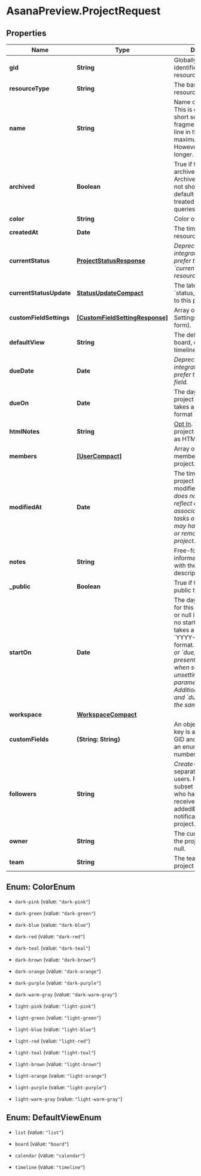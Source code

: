 # AsanaPreview.ProjectRequest

## Properties

Name | Type | Description | Notes
------------ | ------------- | ------------- | -------------
**gid** | **String** | Globally unique identifier of the resource, as a string. | [optional] [readonly] 
**resourceType** | **String** | The base type of this resource. | [optional] [readonly] 
**name** | **String** | Name of the project. This is generally a short sentence fragment that fits on a line in the UI for maximum readability. However, it can be longer. | [optional] 
**archived** | **Boolean** | True if the project is archived, false if not. Archived projects do not show in the UI by default and may be treated differently for queries. | [optional] 
**color** | **String** | Color of the project. | [optional] 
**createdAt** | **Date** | The time at which this resource was created. | [optional] [readonly] 
**currentStatus** | [**ProjectStatusResponse**](ProjectStatusResponse.md) | *Deprecated: new integrations should prefer the &#x60;current_status_update&#x60; resource.* | [optional] 
**currentStatusUpdate** | [**StatusUpdateCompact**](StatusUpdateCompact.md) | The latest &#x60;status_update&#x60; posted to this project. | [optional] 
**customFieldSettings** | [**[CustomFieldSettingResponse]**](CustomFieldSettingResponse.md) | Array of Custom Field Settings (in compact form). | [optional] [readonly] 
**defaultView** | **String** | The default view (list, board, calendar, or timeline) of a project. | [optional] 
**dueDate** | **Date** | *Deprecated: new integrations should prefer the &#x60;due_on&#x60; field.* | [optional] 
**dueOn** | **Date** | The day on which this project is due. This takes a date with format YYYY-MM-DD. | [optional] 
**htmlNotes** | **String** | [Opt In](/docs/inputoutput-options). The notes of the project with formatting as HTML. | [optional] 
**members** | [**[UserCompact]**](UserCompact.md) | Array of users who are members of this project. | [optional] [readonly] 
**modifiedAt** | **Date** | The time at which this project was last modified. *Note: This does not currently reflect any changes in associations such as tasks or comments that may have been added or removed from the project.* | [optional] [readonly] 
**notes** | **String** | Free-form textual information associated with the project (ie., its description). | [optional] 
**_public** | **Boolean** | True if the project is public to its team. | [optional] 
**startOn** | **Date** | The day on which work for this project begins, or null if the project has no start date. This takes a date with &#x60;YYYY-MM-DD&#x60; format. *Note: &#x60;due_on&#x60; or &#x60;due_at&#x60; must be present in the request when setting or unsetting the &#x60;start_on&#x60; parameter. Additionally, &#x60;start_on&#x60; and &#x60;due_on&#x60; cannot be the same date.* | [optional] 
**workspace** | [**WorkspaceCompact**](WorkspaceCompact.md) |  | [optional] 
**customFields** | **{String: String}** | An object where each key is a Custom Field GID and each value is an enum GID, string, number, or object. | [optional] 
**followers** | **String** | *Create-only*. Comma separated string of users. Followers are a subset of members who have opted in to receive \&quot;tasks added\&quot; notifications for a project. | [optional] 
**owner** | **String** | The current owner of the project, may be null. | [optional] 
**team** | **String** | The team that this project is shared with. | [optional] 



## Enum: ColorEnum


* `dark-pink` (value: `"dark-pink"`)

* `dark-green` (value: `"dark-green"`)

* `dark-blue` (value: `"dark-blue"`)

* `dark-red` (value: `"dark-red"`)

* `dark-teal` (value: `"dark-teal"`)

* `dark-brown` (value: `"dark-brown"`)

* `dark-orange` (value: `"dark-orange"`)

* `dark-purple` (value: `"dark-purple"`)

* `dark-warm-gray` (value: `"dark-warm-gray"`)

* `light-pink` (value: `"light-pink"`)

* `light-green` (value: `"light-green"`)

* `light-blue` (value: `"light-blue"`)

* `light-red` (value: `"light-red"`)

* `light-teal` (value: `"light-teal"`)

* `light-brown` (value: `"light-brown"`)

* `light-orange` (value: `"light-orange"`)

* `light-purple` (value: `"light-purple"`)

* `light-warm-gray` (value: `"light-warm-gray"`)





## Enum: DefaultViewEnum


* `list` (value: `"list"`)

* `board` (value: `"board"`)

* `calendar` (value: `"calendar"`)

* `timeline` (value: `"timeline"`)




